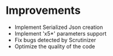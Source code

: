 # Improvements #

* Implement Serialized Json creation
* Implement 'x5*' parameters support
* Fix bugs detected by Scrutinizer
* Optimize the quality of the code

